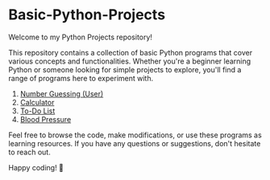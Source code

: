# Basic-Python-Projects

Welcome to my Python Projects repository!

This repository contains a collection of basic Python programs that cover various concepts and functionalities. Whether you're a beginner learning Python or someone looking for simple projects to explore, you'll find a range of programs here to experiment with.

1. [Number Guessing (User)](https://github.com/Ishikakataria06/Basic-Python-Projects/blob/main/Number%20Guessing%20(User).ipynb)
2. [Calculator](https://github.com/Ishikakataria06/Basic-Python-Projects/blob/main/Calculator.ipynb)
3. [To-Do List](https://github.com/Ishikakataria06/Basic-Python-Projects/blob/main/To-Do%20List.ipynb)
4. [Blood Pressure](https://github.com/Ishikakataria06/Basic-Python-Projects/blob/main/Blood%20Pressure%20Tracker.ipynb)
   
Feel free to browse the code, make modifications, or use these programs as learning resources. If you have any questions or suggestions, don't hesitate to reach out.

Happy coding! 🐍
